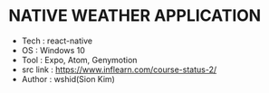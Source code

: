 # NATIVE WEATHER APPLICATION
- Tech : react-native
- OS : Windows 10
- Tool : Expo, Atom, Genymotion
- src link : https://www.inflearn.com/course-status-2/
- Author : wshid(Sion Kim)
  
